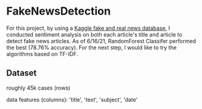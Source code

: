 # FakeNewsDetection
For this project, by using a [Kaggle fake and real news database](https://www.kaggle.com/clmentbisaillon/fake-and-real-news-dataset), I conducted sentiment analysis on both each article's title and article to detect fake news articles. As of 6/16/21, RandomForest Classifer performed the best (78.76% accuracy). For the next step, I would like to try the algorithms based on TF-IDF.  

## Dataset
roughly 45k cases (rows)

data features (columns): 'title', 'text', 'subject', 'date'

